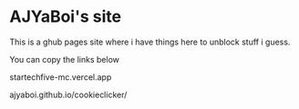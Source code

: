 # AJYaBoi's site

This is a ghub pages site where i have things here to unblock stuff i guess.

You can copy the links below

startechfive-mc.vercel.app

ajyaboi.github.io/cookieclicker/
